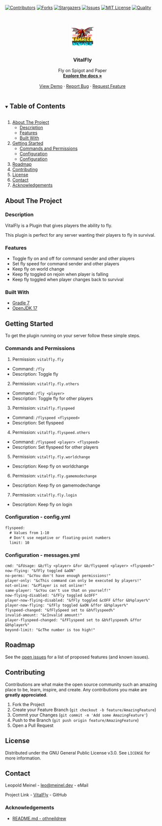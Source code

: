 <!-- PROJECT SHIELDS -->
[![Contributors][contributors-shield]][contributors-url]
[![Forks][forks-shield]][forks-url]
[![Stargazers][stars-shield]][stars-url]
[![Issues][issues-shield]][issues-url]
[![MIT License][license-shield]][license-url]
[![Quality][quality-shield]][quality-url]

<!-- PROJECT LOGO -->
<!--suppress ALL -->
<br />
<p align="center">
  <a href="https://github.com/LeoMeinel/VitalFly">
    <img src="images/logo.png" alt="Logo" width="80" height="80">
  </a>

<h3 align="center">VitalFly</h3>

  <p align="center">
    Fly on Spigot and Paper
    <br />
    <a href="https://github.com/LeoMeinel/VitalFly"><strong>Explore the docs »</strong></a>
    <br />
    <br />
    <a href="https://github.com/LeoMeinel/VitalFly">View Demo</a>
    ·
    <a href="https://github.com/LeoMeinel/VitalFly/issues">Report Bug</a>
    ·
    <a href="https://github.com/LeoMeinel/VitalFly/issues">Request Feature</a>
  </p>

<!-- TABLE OF CONTENTS -->
<details open="open">
  <summary><h2 style="display: inline-block">Table of Contents</h2></summary>
  <ol>
    <li>
      <a href="#about-the-project">About The Project</a>
      <ul>
        <li><a href="#description">Description</a></li>
        <li><a href="#features">Features</a></li>
        <li><a href="#built-with">Built With</a></li>
      </ul>
    </li>
    <li>
      <a href="#getting-started">Getting Started</a>
      <ul>
        <li><a href="#commands-and-permissions">Commands and Permissions</a></li>
        <li><a href="#configuration - config.yml">Configuration</a></li>
		<li><a href="#configuration - messages.yml">Configuration</a></li>
      </ul>
    </li>
    <li><a href="#roadmap">Roadmap</a></li>
    <li><a href="#contributing">Contributing</a></li>
    <li><a href="#license">License</a></li>
    <li><a href="#contact">Contact</a></li>
    <li><a href="#acknowledgements">Acknowledgements</a></li>
  </ol>
</details>

<!-- ABOUT THE PROJECT -->

## About The Project

### Description

VitalFly is a Plugin that gives players the ability to fly.

This plugin is perfect for any server wanting their players to fly in survival.

### Features

* Toggle fly on and off for command sender and other players
* Set fly speed for command sender and other players
* Keep fly on world change
* Keep fly toggled on rejoin when player is falling
* Keep fly toggled when player changes back to survival

### Built With

* [Gradle 7](https://docs.gradle.org/7.4/release-notes.html)
* [OpenJDK 17](https://openjdk.java.net/projects/jdk/17/)

<!-- GETTING STARTED -->

## Getting Started

To get the plugin running on your server follow these simple steps.

### Commands and Permissions

1. Permission: `vitalfly.fly`

* Command: `/fly`
* Description: Toggle fly

2. Permission: `vitalfly.fly.others`

* Command: `/fly <player>`
* Description: Toggle fly for other players

3. Permission: `vitalfly.flyspeed`

* Command: `/flyspeed <flyspeed>`
* Description: Set flyspeed

4. Permission: `vitalfly.flyspeed.others`

* Command: `/flyspeed <player> <flyspeed>`
* Description: Set flyspeed for other players

5. Permission: `vitalfly.fly.worldchange`

* Description: Keep fly on worldchange

6. Permission: `vitalfly.fly.gamemodechange`

* Description: Keep fly on gamemodechange

7. Permission: `vitalfly.fly.login`

* Description: Keep fly on login

### Configuration - config.yml

```
flyspeed:
  # Values from 1-10
  # Don't use negative or floating-point numbers
  limit: 10
```

### Configuration - messages.yml

```
cmd: "&fUsage: &b/fly <player> &for &b/flyspeed <player> <flyspeed>"
now-flying: "&fFly toggled &aON"
no-perms: "&cYou don't have enough permissions!"
player-only: "&cThis command can only be executed by players!"
not-online: "&cPlayer is not online!"
same-player: "&cYou can't use that on yourself!"
now-flying-disabled: "&fFly toggled &cOFF"
player-now-flying-disabled: "&fFly toggled &cOFF &ffor &b%player%"
player-now-flying: "&fFly toggled &aON &ffor &b%player%"
flyspeed-changed: "&fFlySpeed set to &b%flyspeed%"
invalid-amount: "&cInvalid amount!"
player-flyspeed-changed: "&fFlyspeed set to &b%flyspeed% &ffor &b%player%"
beyond-limit: "&cThe number is too high!"
```

<!-- ROADMAP -->

## Roadmap

See the [open issues](https://github.com/LeoMeinel/VitalFly/issues) for a list of proposed features (and known
issues).

<!-- CONTRIBUTING -->

## Contributing

Contributions are what make the open source community such an amazing place to be, learn, inspire, and create. Any
contributions you make are **greatly appreciated**.

1. Fork the Project
2. Create your Feature Branch (`git checkout -b feature/AmazingFeature`)
3. Commit your Changes (`git commit -m 'Add some AmazingFeature'`)
4. Push to the Branch (`git push origin feature/AmazingFeature`)
5. Open a Pull Request

<!-- LICENSE -->

## License

Distributed under the GNU General Public License v3.0. See `LICENSE` for more information.

<!-- CONTACT -->

## Contact

Leopold Meinel - [leo@meinel.dev](mailto:leo@meinel.dev) - eMail

Project Link - [VitalFly](https://github.com/LeoMeinel/VitalFly) - GitHub

<!-- ACKNOWLEDGEMENTS -->

### Acknowledgements

* [README.md - othneildrew](https://github.com/othneildrew/Best-README-Template)

<!-- MARKDOWN LINKS & IMAGES -->

[contributors-shield]: https://img.shields.io/github/contributors-anon/LeoMeinel/VitalFly?style=for-the-badge

[contributors-url]: https://github.com/LeoMeinel/VitalFly/graphs/contributors

[forks-shield]: https://img.shields.io/github/forks/LeoMeinel/VitalFly?label=Forks&style=for-the-badge

[forks-url]: https://github.com/LeoMeinel/VitalFly/network/members

[stars-shield]: https://img.shields.io/github/stars/LeoMeinel/VitalFly?style=for-the-badge

[stars-url]: https://github.com/LeoMeinel/VitalFly/stargazers

[issues-shield]: https://img.shields.io/github/issues/LeoMeinel/VitalFly?style=for-the-badge

[issues-url]: https://github.com/LeoMeinel/VitalFly/issues

[license-shield]: https://img.shields.io/github/license/LeoMeinel/VitalFly?style=for-the-badge

[license-url]: https://github.com/LeoMeinel/VitalFly/blob/main/LICENSE

[quality-shield]: https://img.shields.io/codefactor/grade/github/LeoMeinel/VitalFly?style=for-the-badge

[quality-url]: https://www.codefactor.io/repository/github/LeoMeinel/VitalFly
